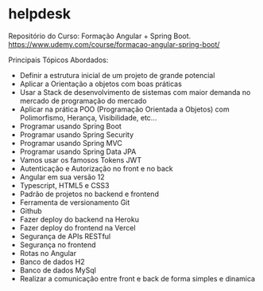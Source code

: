 # helpdesk

Repositório do Curso: Formação Angular + Spring Boot.
https://www.udemy.com/course/formacao-angular-spring-boot/

Principais Tópicos Abordados:
- Definir a estrutura inicial de um projeto de grande potencial
- Aplicar a Orientação a objetos com boas práticas
- Usar a Stack de desenvolvimento de sistemas com maior demanda no mercado de programação do mercado
- Aplicar na prática POO (Programação Orientada a Objetos) com Polimorfismo, Herança, Visibilidade, etc...
- Programar usando Spring Boot
- Programar usando Spring Security
- Programar usando Spring MVC
- Programar usando Spring Data JPA
- Vamos usar os famosos Tokens JWT
- Autenticação e Autorização no front e no back
- Angular em sua versão 12
- Typescript, HTML5 e CSS3
- Padrão de projetos no backend e frontend
- Ferramenta de versionamento Git
- Github
- Fazer deploy do backend na Heroku
- Fazer deploy do frontend na Vercel
- Segurança de APIs RESTful
- Segurança no frontend
- Rotas no Angular
- Banco de dados H2
- Banco de dados MySql
- Realizar a comunicação entre front e back de forma simples e dinamica
